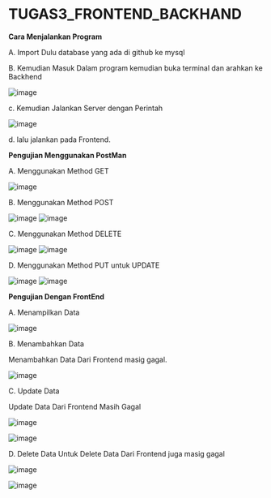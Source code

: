 # TUGAS3_FRONTEND_BACKHAND

**Cara Menjalankan Program**

A. Import Dulu database yang ada di github ke mysql

B. Kemudian Masuk Dalam program kemudian buka terminal dan arahkan ke Backhend 

![image](https://github.com/user-attachments/assets/05fb7250-49cc-4706-9f55-184aeabe801e)

c. Kemudian Jalankan Server dengan Perintah 

![image](https://github.com/user-attachments/assets/496845b5-b8e3-46e5-9ac6-cd8de64caa77)

d. lalu jalankan pada Frontend.


**Pengujian Menggunakan PostMan**

A. Menggunakan Method GET

![image](https://github.com/user-attachments/assets/862e75cd-00e2-48dd-afc1-b6879ab12807)

B. Menggunakan Method POST

![image](https://github.com/user-attachments/assets/1de599f7-01aa-4a62-a2ae-f3c2424dcc72)
![image](https://github.com/user-attachments/assets/55f654cd-533c-4c4b-8a83-be05d8d0b411)

C. Menggunakan Method DELETE

![image](https://github.com/user-attachments/assets/6e4efc94-1d15-4f1b-9b07-6a183fd181d1)
![image](https://github.com/user-attachments/assets/94eb6a30-07ba-41d9-8c83-94e402a57a24)

D. Menggunakan Method PUT untuk UPDATE

![image](https://github.com/user-attachments/assets/9cec47d7-20ae-409f-8ed1-9319dbf7776b)
![image](https://github.com/user-attachments/assets/6adb8a04-2bc4-4243-a92e-2adc6254a11d)

**Pengujian Dengan FrontEnd**

A. Menampilkan Data

![image](https://github.com/user-attachments/assets/13b2c1b1-998d-4e92-b3be-277c22c929f2)

B. Menambahkan Data

Menambahkan Data Dari Frontend masig gagal.

![image](https://github.com/user-attachments/assets/59a03a39-22e1-4797-8ef9-465056eed5cc)


C. Update Data

Update Data Dari Frontend Masih Gagal

![image](https://github.com/user-attachments/assets/a732eea3-04e0-48ed-8370-def87777e93c)


![image](https://github.com/user-attachments/assets/3e0d81f9-0e50-407d-9442-8a0e819ad0c6)


D. Delete Data
Untuk Delete Data Dari Frontend juga masig gagal

![image](https://github.com/user-attachments/assets/06d5daf2-a18c-4e9f-93ee-97a11b6d4d0c)

![image](https://github.com/user-attachments/assets/0bed7fb2-0615-491b-ad5a-8abc1df6a18b)








